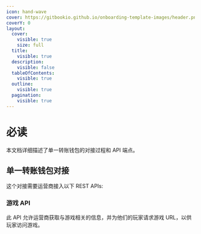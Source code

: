 ```yaml
---
icon: hand-wave
cover: https://gitbookio.github.io/onboarding-template-images/header.png
coverY: 0
layout:
  cover:
    visible: true
    size: full
  title:
    visible: true
  description:
    visible: false
  tableOfContents:
    visible: true
  outline:
    visible: true
  pagination:
    visible: true
---
```


# 必读

本文档详细描述了单一转账钱包的对接过程和 API 端点。

## 单一转账钱包对接

这个对接需要运营商接入以下 REST APIs:

### 游戏 API

此 API 允许运营商获取与游戏相关的信息，并为他们的玩家请求游戏 URL，以供玩家访问游戏。
